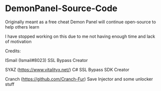 # DemonPanel-Source-Code
Originally meant as a free cheat Demon Panel will continue open-source to help others learn

I have stopped working on this due to me not having enough time and lack of motivation

Credits:

ISmail (Ismail#8023) SSL Bypass Creator

SYAZ (https://www.vitalityx.net/) C# SSL Bypass SDK Creator

Cranch (https://github.com/Cranch-Fur) Save Injector and some unlocker stuff
